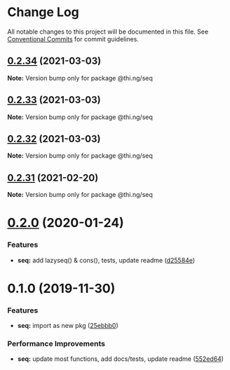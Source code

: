 # Change Log

All notable changes to this project will be documented in this file.
See [Conventional Commits](https://conventionalcommits.org) for commit guidelines.

## [0.2.34](https://github.com/thi-ng/umbrella/compare/@thi.ng/seq@0.2.33...@thi.ng/seq@0.2.34) (2021-03-03)

**Note:** Version bump only for package @thi.ng/seq





## [0.2.33](https://github.com/thi-ng/umbrella/compare/@thi.ng/seq@0.2.32...@thi.ng/seq@0.2.33) (2021-03-03)

**Note:** Version bump only for package @thi.ng/seq





## [0.2.32](https://github.com/thi-ng/umbrella/compare/@thi.ng/seq@0.2.31...@thi.ng/seq@0.2.32) (2021-03-03)

**Note:** Version bump only for package @thi.ng/seq





## [0.2.31](https://github.com/thi-ng/umbrella/compare/@thi.ng/seq@0.2.30...@thi.ng/seq@0.2.31) (2021-02-20)

**Note:** Version bump only for package @thi.ng/seq





# [0.2.0](https://github.com/thi-ng/umbrella/compare/@thi.ng/seq@0.1.0...@thi.ng/seq@0.2.0) (2020-01-24)

### Features

* **seq:** add lazyseq() & cons(), tests, update readme ([d25584e](https://github.com/thi-ng/umbrella/commit/d25584ed9b9600629d13f8f59217a3777372bb16))

# 0.1.0 (2019-11-30)

### Features

* **seq:** import as new pkg ([25ebbb0](https://github.com/thi-ng/umbrella/commit/25ebbb00d8f992beaf4eaa0c855337c5932d6c1c))

### Performance Improvements

* **seq:** update most functions, add docs/tests, update readme ([552ed64](https://github.com/thi-ng/umbrella/commit/552ed646b5527569777500d0235de8e6d19ec67a))
